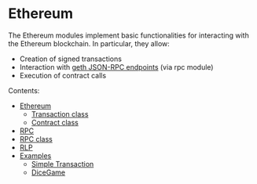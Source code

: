 # Ethereum

The Ethereum modules implement basic functionalities for interacting with the Ethereum blockchain. In particular, they allow:


* Creation of signed transactions
* Interaction with [geth JSON-RPC endpoints](https://github.com/ethereum/wiki/wiki/JSON-RPC) (via rpc module)
* Execution of contract calls

Contents:

* [Ethereum](https://docs.zerynth.com/latest/official/lib.blockchain.ethereum/docs/official_lib.blockchain.ethereum_ethereum.html)
    * [Transaction class](https://docs.zerynth.com/latest/official/lib.blockchain.ethereum/docs/official_lib.blockchain.ethereum_ethereum.html#transaction-class)
    * [Contract class](https://docs.zerynth.com/latest/official/lib.blockchain.ethereum/docs/official_lib.blockchain.ethereum_ethereum.html#contract-class)
* [RPC](https://docs.zerynth.com/latest/official/lib.blockchain.ethereum/docs/official_lib.blockchain.ethereum_rpc.html%29)
* [RPC class](https://docs.zerynth.com/latest/official/lib.blockchain.ethereum/docs/official_lib.blockchain.ethereum_rpc.html#rpc-class)
* [RLP](https://docs.zerynth.com/latest/official/lib.blockchain.ethereum/docs/official_lib.blockchain.ethereum_rlp.html)
* [Examples](https://docs.zerynth.com/latest/official/lib.blockchain.ethereum/examples/examples.html)
	* [Simple Transaction](https://docs.zerynth.com/latest/official/lib.blockchain.ethereum/examples/examples.html#simple-transaction)
	* [DiceGame](https://docs.zerynth.com/latest/official/lib.blockchain.ethereum/examples/examples.html#dicegame)
<!--stackedit_data:
eyJoaXN0b3J5IjpbLTExMDA4MTkzNTQsNTIwMzM3NTQyXX0=
-->